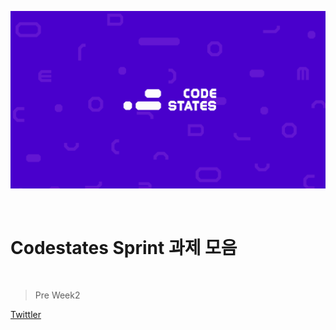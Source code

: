 ![Codestates img](./image/codestates_logo_thumbnail.png)

<br />

# Codestates Sprint 과제 모음

<br />

> Pre Week2

[Twittler](https://Woogie-94.github.io/CodeStates/Pre_Twittler)
